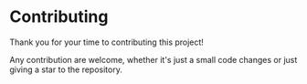 # Contributing

Thank you for your time to contributing this project!

Any contribution are welcome, whether it's just a small code changes or just
giving a star to the repository.
